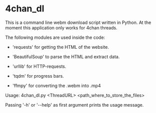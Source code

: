 # 4chan_dl

This is a command line webm download script written in Python.
At the moment this application only works for 4chan threads.

The following modules are used inside the code:

 * 'requests' for getting the HTML of the website.

 * 'BeautifulSoup' to parse the HTML and extract data.

 * 'urllib' for HTTP-requests.

 * 'tqdm' for progress bars.

 * 'ffmpy' for converting the .webm into .mp4


Usage: 4chan_dl.py \<ThreadURL> <path_where_to_store_the_files>

Passing '-h' or '--help' as first argument prints the usage message.



